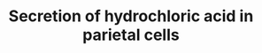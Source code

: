 ---
annotations:
- type: Pathway Ontology
  value: acid-base homeostasis pathway
- type: Cell Type Ontology
  value: parietal cell
authors:
- Andra
- MaintBot
- Mkutmon
- Lindarieswijk
- Eweitz
description: Gastric parietal cells are stomach epithelial cells. They secrete gastric
  acid and intrinsic factor. This pathway is primarily based on https://en.wikipedia.org/wiki/Parietal_cell
last-edited: 2021-05-22
organisms:
- Homo sapiens
redirect_from:
- /index.php/Pathway:WP2597
- /instance/WP2597
schema-jsonld:
- '@context': https://schema.org/
  '@id': https://wikipathways.github.io/pathways/WP2597.html
  '@type': Dataset
  creator:
    '@type': Organization
    name: WikiPathways
  description: Gastric parietal cells are stomach epithelial cells. They secrete gastric
    acid and intrinsic factor. This pathway is primarily based on https://en.wikipedia.org/wiki/Parietal_cell
  keywords:
  - Zinc
  - Hydrogen
  - Histamine
  - Gastrin
  - Carbon dioxide
  - Chloride ion
  - Water
  - Bicarbonate ion
  - CHRM1
  - Acetylcholine
  - Potassium
  - HRH2
  - ATP4A
  - CCKBR
  license: CC0
  name: Secretion of hydrochloric acid in parietal cells
seo: CreativeWork
title: Secretion of hydrochloric acid in parietal cells
wpid: WP2597
---